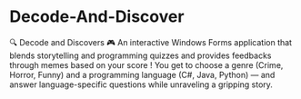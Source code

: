 # Decode-And-Discover
🔍 Decode and Discovers  🎮 An interactive Windows Forms application that blends storytelling and programming quizzes and provides feedbacks through memes based on your score !   You get to choose a genre (Crime, Horror, Funny) and a programming language (C#, Java, Python) — and answer language-specific questions while unraveling a gripping story.
